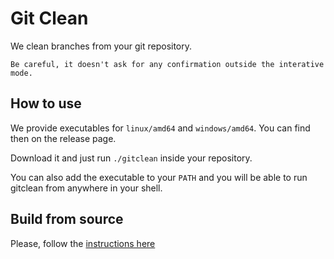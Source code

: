 # Git Clean

We clean branches from your git repository.

`Be careful, it doesn't ask for any confirmation outside the interative mode.`

## How to use

We provide executables for `linux/amd64` and `windows/amd64`. You can find then on the release page.

Download it and just run `./gitclean` inside your repository.

You can also add the executable to your `PATH` and you will be able to run gitclean from anywhere in
your shell.

## Build from source

Please, follow the [instructions here](./doc/BUILD_EXECUTABLE.md)